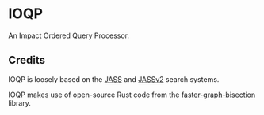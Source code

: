 # IOQP
An Impact Ordered Query Processor.


## Credits

IOQP is loosely based on the [JASS]() and [JASSv2]() search systems.

IOQP makes use of open-source Rust code from the [faster-graph-bisection]() library.
